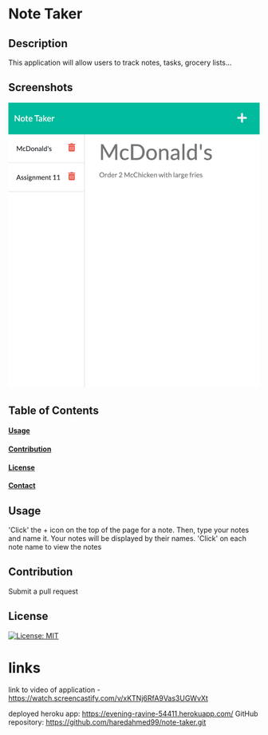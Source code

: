 # Note Taker
  
  ## Description

  This application will allow users to track notes, tasks, grocery lists...

  ## Screenshots
  ![](./assets/screenshot.png)

  ## Table of Contents
  #### [Usage](#usage)
  #### [Contribution](#contribution)
  #### [License](#license)
  #### [Contact](#questions)

  ## Usage

  'Click' the + icon on the top of the page for a note. Then, type your notes and name it. Your notes will be displayed by their names. 'Click' on each note name to view the notes

  ## Contribution

  Submit a pull request

  ## License

  [![License: MIT](https://img.shields.io/badge/License-MIT-yellow.svg)](https://opensource.org/licenses/MIT)
  
  # links

  link to video of application - https://watch.screencastify.com/v/xKTNj6RfA9Vas3UGWvXt

  deployed heroku app: https://evening-ravine-54411.herokuapp.com/
  GitHub repository: https://github.com/haredahmed99/note-taker.git

   
  
